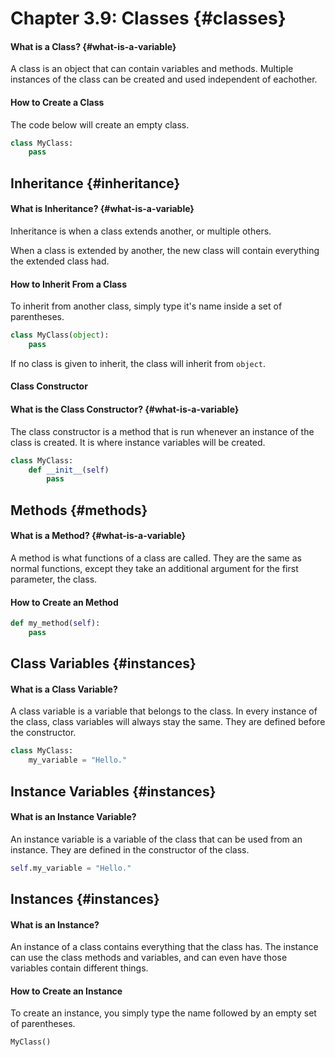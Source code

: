 # Chapter 3.9: Classes {#classes}

#### What is a Class? {#what-is-a-variable}

A class is an object that can contain variables and methods. Multiple instances of the class can be created and used independent of eachother.

#### How to Create a Class

The code below will create an empty class.

```py
class MyClass:
    pass
```

## Inheritance {#inheritance}

#### What is Inheritance? {#what-is-a-variable}

Inheritance is when a class extends another, or multiple others.

When a class is extended by another, the new class will contain everything the extended class had.

#### How to Inherit From a Class

To inherit from another class, simply type it's name inside a set of parentheses.

```py
class MyClass(object):
    pass
```

If no class is given to inherit, the class will inherit from `object`.

#### Class Constructor

#### What is the Class Constructor? {#what-is-a-variable}

The class constructor is a method that is run whenever an instance of the class is created. It is where instance variables will be created.

```py
class MyClass:
    def __init__(self)
        pass
```

## Methods {#methods}

#### What is a Method? {#what-is-a-variable}

A method is what functions of a class are called. They are the same as normal functions, except they take an additional argument for the first parameter, the class.

#### How to Create an Method

```py
def my_method(self):
    pass
```

## Class Variables {#instances}

#### What is a Class Variable?

A class variable is a variable that belongs to the class. In every instance of the class, class variables will always stay the same. They are defined before the constructor.

```py
class MyClass:
    my_variable = "Hello."
```

## Instance Variables {#instances}

#### What is an Instance Variable?

An instance variable is a variable of the class that can be used from an instance. They are defined in the constructor of the class.

```py
self.my_variable = "Hello."
```

## Instances {#instances}

#### What is an Instance?

An instance of a class contains everything that the class has. The instance can use the class methods and variables, and can even have those variables contain different things.

#### How to Create an Instance

To create an instance, you simply type the name followed by an empty set of parentheses.

```py
MyClass()
```



